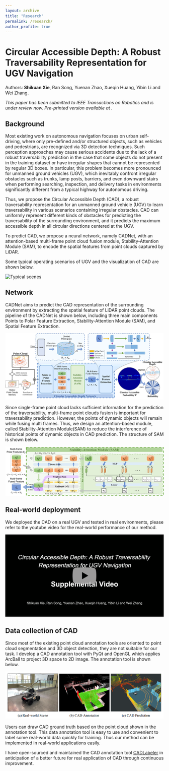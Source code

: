 ```yaml
---
layout: archive
title: "Research"
permalink: /research/
author_profile: true
---
```


# Circular Accessible Depth: A Robust Traversability Representation for UGV Navigation

Authors: **Shikuan Xie**, Ran Song, Yuenan Zhao, Xueqin Huang, Yibin Li and Wei Zhang.

*This paper has been submitted to IEEE Transactions on Robotics and is under review now. Pre-printed version available at .*

## Background

Most existing work on autonomous navigation focuses on urban self-driving, where only pre-defined and/or structured objects, such as vehicles and pedestrians, are recognized via 3D detection techniques. Such perception approaches may cause serious accidents due to the lack of a robust traversability prediction in the case that some objects do not present in the training dataset or have irregular shapes that cannot be represented by regular 3D boxes. In particular, this problem becomes more pronounced for unmanned ground vehicles (UGV), which inevitably confront irregular obstacles such as trunks, lamp posts, barriers, and even downward stairs when performing searching, inspection, and delivery tasks in environments significantly different from a typical highway for autonomous driving.

Thus, we propose the Circular Accessible Depth (CAD), a robust traversability representation for an unmanned ground vehicle (UGV) to learn traversability in various scenarios containing irregular obstacles. CAD can uniformly represent different kinds of obstacles for predicting the traversability of the surrounding environment, and it predicts the maximum accessible depth in all circular directions centered at the UGV. 

To predict CAD, we propose a neural network, namely CADNet, with an attention-based multi-frame point cloud fusion module, Stability-Attention Module (SAM), to encode the spatial features from point clouds captured by LiDAR.

Some typical operating scenarios of UGV and the visualization of CAD are shown below.

![Typical scenes](/images/research_typical_scene.png)

## Network

CADNet aims to predict the CAD representation of the surrounding environment by extracting the spatial feature of LiDAR point clouds. The pipeline of the CADNet is shown below, including three main components Points to Polar Feature Extraction, Stability-Attention Module (SAM), and Spatial Feature Extraction.

![Pipeline](/images/research_pipeline.jpg)

Since single-frame point cloud lacks sufficient information for the prediction of the traversability, multi-frame point clouds fusion is important for traversability prediction. However, the points of dynamic objects will remain while fusing multi frames. Thus, we design an attention-based module, called Stability-Attention Module(SAM) to reduce the interference of historical points of dynamic objects in CAD prediction. The structure of SAM is shown below.

![SAM](/images/research_SAM.jpg)

## Real-world deployment

We deployed the CAD on a real UGV and tested in real environments, please refer to the youtube video for the real-world performance of our method.

[![video](/images/research_video.png)](https://youtu.be/pHm4dq6Neyw)

## Data collection of CAD

Since most of the existing point cloud annotation tools are oriented to point cloud segmentation and 3D object detection, they are not suitable for our task. 
I develop a CAD annotation tool with PyQt and OpenGL which applies ArcBall to project 3D space to 2D image. 
The annotation tool is shown below.

![Labeler](/images/research_annotation.png)

Users can draw CAD ground truth based on the point cloud shown in the annotation tool.
This data annotation tool is easy to use and convenient to label some real-world data quickly for training. Thus our method can be implemented in real-world applications easily.

I have open-sourced and maintained the CAD annotation tool [CADLabeler](https://github.com/BruceXSK/CADLabeler) in anticipation of a better future for real application of CAD through continuous improvement.
